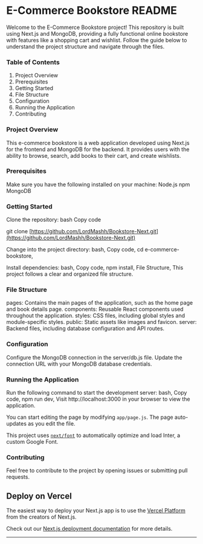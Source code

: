 # E-Commerce Bookstore README

Welcome to the E-Commerce Bookstore project! This repository is built using Next.js and MongoDB, providing a fully functional online bookstore with features like a shopping cart and wishlist.
Follow the guide below to understand the project structure and navigate through the files.

### Table of Contents
1. Project Overview
1. Prerequisites
1. Getting Started
1. File Structure
1. Configuration
1. Running the Application
1. Contributing
   
### Project Overview
  This e-commerce bookstore is a web application developed using Next.js for the frontend and MongoDB for the backend. It provides users with the ability to browse, search, add books to their cart, and create wishlists.

### Prerequisites
Make sure you have the following installed on your machine:
Node.js
npm
MongoDB

### Getting Started
Clone the repository:
bash
Copy code

git clone [https://github.com/LordMashh/Bookstore-Next.git](https://github.com/LordMashh/Bookstore-Next.git)

Change into the project directory:
bash,
Copy code,
cd e-commerce-bookstore,

Install dependencies:
bash,
Copy code,
npm install,
File Structure,
This project follows a clear and organized file structure.

### File Structure
pages: Contains the main pages of the application, such as the home page and book details page.
components: Reusable React components used throughout the application.
styles: CSS files, including global styles and module-specific styles.
public: Static assets like images and favicon.
server: Backend files, including database configuration and API routes.

### Configuration
Configure the MongoDB connection in the server/db.js file. Update the connection URL with your MongoDB database credentials.

### Running the Application
Run the following command to start the development server:
bash,
Copy code,
npm run dev,
Visit http://localhost:3000 in your browser to view the application.

You can start editing the page by modifying `app/page.js`. The page auto-updates as you edit the file.

This project uses [`next/font`](https://nextjs.org/docs/basic-features/font-optimization) to automatically optimize and load Inter, a custom Google Font.

### Contributing
Feel free to contribute to the project by opening issues or submitting pull requests.
## Deploy on Vercel

The easiest way to deploy your Next.js app is to use the [Vercel Platform](https://vercel.com/new?utm_medium=default-template&filter=next.js&utm_source=create-next-app&utm_campaign=create-next-app-readme) from the creators of Next.js.

Check out our [Next.js deployment documentation](https://nextjs.org/docs/deployment) for more details.

---
